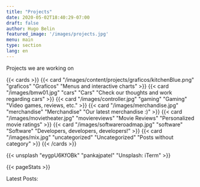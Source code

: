 ```yaml
---
title: "Projects"
date: 2020-05-02T18:40:29-07:00
draft: false
author: Hugo Belin
featured_image: '/images/projects.jpg'
menu: main
type: section
lang: en
---
```


Projects we are working on

{{< cards >}} 
  {{< card "/images/content/projects/graficos/kitchenBlue.png" "graficos" "Graficos" "Menus and interactive charts" >}}
  {{< card "/images/bmw01.jpg" "cars" "Cars" "Check our thoughts and work regarding cars" >}}
  {{< card "/images/controller.jpg" "gaming" "Gaming" "Video games, reviews, etc." >}}
  {{< card "/images/merchandise.jpg" "merchandise" "Merchandise" "Our latest merchandise :)" >}}
  {{< card "/images/movietheater.jpg" "moviereviews" "Movie Reviews" "Personalized movie ratings" >}}
  {{< card "/images/softwareroadmap.jpg" "software" "Software" "Developers, developers, developers!" >}}
  {{< card "/images/mix.jpg" "uncategorized" "Uncategorized" "Posts without category" >}}
{{< /cards >}}

{{< unsplash "eygpU6KfOBk" "pankajpatel" "Unsplash: iTerm" >}}

{{< pageStats >}}

Latest Posts:
